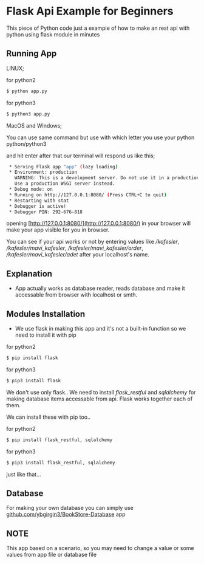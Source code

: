 # Flask Api Example for Beginners

This piece of Python code just a example of how to make an rest api with python using flask module in minutes

## Running App

LINUX;

for python2

```sh
$ python app.py
```

for python3

```sh
$ python3 app.py
```


MacOS and Windows;


You can use same command but use with which letter you use your python python/python3


and hit enter after that our terminal will respond us like this;


```sh
 * Serving Flask app "app" (lazy loading)
 * Environment: production
   WARNING: This is a development server. Do not use it in a production deployment.
   Use a production WSGI server instead.
 * Debug mode: on
 * Running on http://127.0.0.1:8080/ (Press CTRL+C to quit)
 * Restarting with stat
 * Debugger is active!
 * Debugger PIN: 292-676-818
```

opening [http://127.0.0.1:8080/](http://127.0.0.1:8080/) in your browser will make your app visible for you in browser.

You can see if your api works or not by entering values like */kafesler*, */kafesler/mavi_kafesler*, */kafesler/mavi_kafesler/order*, */kafesler/mavi_kafesler/adet* after your localhost's name.


## Explanation

- App actually works as database reader, reads database and make it accessable from browser with localhost or smth.

## Modules Installation

- We use flask in making this app and it's not a built-in function so we need to install it with pip

for python2

```sh
$ pip install flask
```


for python3

```sh
$ pip3 install flask
```



We don't use only flask.. We need to install *flask_restful* and *sqlalchemy* for making database items accessable from api. Flask works together each of them.

We can install these with pip too..

for python2

```sh
$ pip install flask_restful, sqlalchemy
```

for python3

```sh
$ pip3 install flask_restful, sqlalchemy
```

just like that...


## Database
For making your own database you can simply use [github.com/ybgirgin3/BookStore-Database](github.com/ybgirgin3/BookStore-Database) app 


## NOTE
This app based on a scenario, so you may need to change a value or some values from app file or database file
